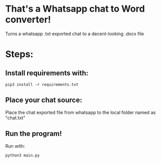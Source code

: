 # That's a Whatsapp chat to Word converter!
Turns a whatsapp .txt exported chat to a decent-looking .docx file

# Steps:
## Install requirements with:
`pip3 install -r requirements.txt`
## Place your chat source:
Place the chat exported file from whatsapp to the local folder named as "chat.txt"
## Run the program!
Run with:

`python3 main.py`

